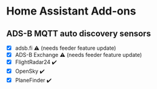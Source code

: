 # Home Assistant Add-ons

## ADS-B MQTT auto discovery sensors

- [x] adsb.fi :warning: (needs feeder feature update)
- [x] ADS-B Exchange :warning: (needs feeder feature update)
- [x] FlightRadar24 :heavy_check_mark:
- [x] OpenSky :heavy_check_mark:
- [x] PlaneFinder :heavy_check_mark:
